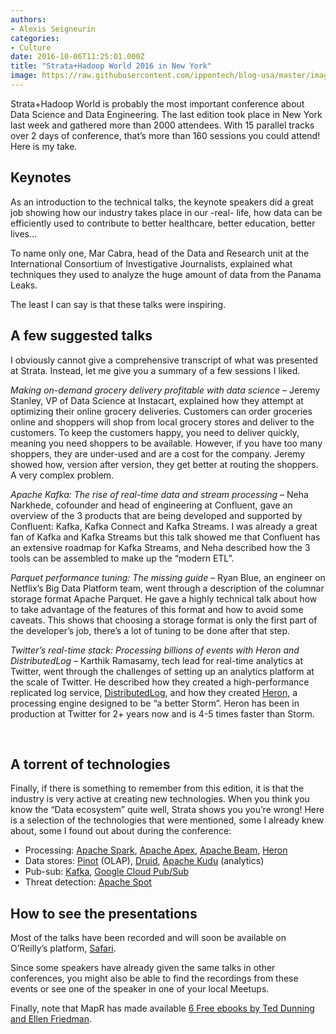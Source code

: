```yaml
---
authors:
- Alexis Seigneurin
categories:
- Culture
date: 2016-10-06T11:25:01.000Z
title: "Strata+Hadoop World 2016 in New York"
image: https://raw.githubusercontent.com/ippontech/blog-usa/master/images/2017/01/strata-hadoop-2-1-1.jpg
---
```


<span style="font-weight: 400;">Strata+Hadoop World is probably the most important conference about Data Science and Data Engineering. The last edition took place in New York last week and gathered more than 2000 attendees. With 15 parallel tracks over 2 days of conference, that’s more than 160 sessions you could attend! Here is my take.</span>


## **Keynotes**

<span style="font-weight: 400;">As an introduction to the technical talks, the keynote speakers did a great job showing how our industry takes place in our -real- life, how data can be efficiently used to contribute to better healthcare, better education, better lives…</span>

<span style="font-weight: 400;">To name only one, Mar Cabra, head of the Data and Research unit at the International Consortium of Investigative Journalists, explained what techniques they used to analyze the huge amount of data from the Panama Leaks.</span>

<span style="font-weight: 400;">The least I can say is that these talks were inspiring.</span>


## **A few suggested talks**

<span style="font-weight: 400;">I obviously cannot give a comprehensive transcript of what was presented at Strata. Instead, let me give you a summary of a few sessions I liked.</span>

*<span style="font-weight: 400;">Making on-demand grocery delivery profitable with data science – </span>*<span style="font-weight: 400;">Jeremy Stanley, VP of Data Science at Instacart, explained how they attempt at optimizing their online grocery deliveries. Customers can order groceries online and shoppers will shop from local grocery stores and deliver to the customers. To keep the customers happy, you need to deliver quickly, meaning you need shoppers to be available. However, if you have too many shoppers, they are under-used and are a cost for the company. Jeremy showed how, version after version, they get better at routing the shoppers. A very complex problem.</span>

*<span style="font-weight: 400;">Apache Kafka: The rise of real-time data and stream processing</span>*<span style="font-weight: 400;"> – Neha Narkhede, cofounder and head of engineering at Confluent, gave an overview of the 3 products that are being developed and supported by Confluent: Kafka, Kafka Connect and Kafka Streams. I was already a great fan of Kafka and Kafka Streams but this talk showed me that Confluent has an extensive roadmap for Kafka Streams, and Neha described how the 3 tools can be assembled to make up the “modern ETL”.</span>

*<span style="font-weight: 400;">Parquet performance tuning: The missing guide</span>*<span style="font-weight: 400;"> – Ryan Blue, an engineer on Netflix’s Big Data Platform team, went through a description of the columnar storage format Apache Parquet. He gave a highly technical talk about how to take advantage of the features of this format and how to avoid some caveats. This shows that choosing a storage format is only the first part of the developer’s job, there’s a lot of tuning to be done after that step.</span>

*<span style="font-weight: 400;">Twitter’s real-time stack: Processing billions of events with Heron and DistributedLog</span>*<span style="font-weight: 400;"> – Karthik Ramasamy, tech lead for real-time analytics at Twitter, went through the challenges of setting up an analytics platform at the scale of Twitter. He described how they created a </span><span style="font-weight: 400;">high-performance replicated log service, </span>[<span style="font-weight: 400;">DistributedLog</span>](http://distributedlog.io/)<span style="font-weight: 400;">, and how they created </span>[<span style="font-weight: 400;">Heron</span>](http://heronstreaming.io/)<span style="font-weight: 400;">, a processing engine designed to be “a better Storm”. Heron has been in production at Twitter for 2+ years now and is 4-5 times faster than Storm.</span>

 


## **A torrent of technologies**

<span style="font-weight: 400;">Finally, if there is something to remember from this edition, it is that the industry is very active at creating new technologies. When you think you know the “Data ecosystem” quite well, Strata shows you you’re wrong! Here is a selection of the technologies that were mentioned, some I already knew about, some I found out about during the conference:</span>

- <span style="font-weight: 400;">Processing: </span>[<span style="font-weight: 400;">Apache Spark</span>](http://spark.apache.org/)<span style="font-weight: 400;">, </span>[<span style="font-weight: 400;">Apache Apex</span>](https://apex.apache.org/)<span style="font-weight: 400;">, </span>[<span style="font-weight: 400;">Apache Beam</span>](http://beam.incubator.apache.org/)<span style="font-weight: 400;">, </span>[<span style="font-weight: 400;">Heron</span>](http://heronstreaming.io)
- <span style="font-weight: 400;">Data stores: </span>[<span style="font-weight: 400;">Pinot</span>](https://github.com/linkedin/pinot)<span style="font-weight: 400;"> (OLAP), </span>[<span style="font-weight: 400;">Druid</span>](http://druid.io/)<span style="font-weight: 400;">, </span>[<span style="font-weight: 400;">Apache Kudu</span>](https://kudu.apache.org/)<span style="font-weight: 400;"> (analytics)</span>
- <span style="font-weight: 400;">Pub-sub: </span>[<span style="font-weight: 400;">Kafka</span>](http://kafka.apache.org/)<span style="font-weight: 400;">, </span>[<span style="font-weight: 400;">Google Cloud Pub/Sub</span>](https://cloud.google.com/pubsub/)
- <span style="font-weight: 400;">Threat detection: </span>[<span style="font-weight: 400;">Apache Spot</span>](http://spot.incubator.apache.org/)


## **How to see the presentations**

<span style="font-weight: 400;">Most of the talks have been recorded and will soon be available on O’Reilly’s platform, </span>[<span style="font-weight: 400;">Safari</span>](https://www.safaribooksonline.com/)<span style="font-weight: 400;">.</span>

<span style="font-weight: 400;">Since some speakers have already given the same talks in other conferences, you might also be able to find the recordings from these events or see one of the speaker in one of your local Meetups.</span>

<span style="font-weight: 400;">Finally, note that MapR has made available </span>[<span style="font-weight: 400;">6 Free ebooks by Ted Dunning and Ellen Friedman</span>](https://www.mapr.com/offers/6ebooks-pdf)<span style="font-weight: 400;">.</span>
